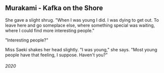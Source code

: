 ## Murakami - Kafka on the Shore

She gave a slight shrug.
"When I was young I did.
I was dying to get out.
To leave here and go someplace else, where something special was waiting, where I could find more interesting people."

"Interesting people?"

Miss Saeki shakes her head slightly.
"I was young," she says.
"Most young people have that feeling, I suppose.
Haven't you?"


###### 2020